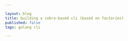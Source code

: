 ```yaml
---

layout: blog
title: building a cobra-based cli (based on factories)
published: false
tags: golang cli

---
```



